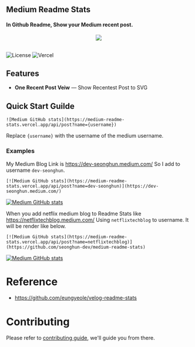 ## Medium Readme Stats
#### In Github Readme, Show your Medium recent post.


<div align="center">
    <img src="https://medium-readme-stats.vercel.app/api/post?name=netflixtechblog" align="center" size="500">
    <br/>
    <br/>
</div>

![License](https://img.shields.io/badge/License-Apache%202.0-blue.svg)
![Vercel](https://vercelbadge.vercel.app/api/seonghun-dev/medium-readme-stats)



## Features
* **One Recent Post Veiw** — Show Recentest Post to SVG

## Quick Start Guilde

```
![Medium GitHub stats](https://medium-readme-stats.vercel.app/api/post?name={username})
```
Replace `{username}` with the username of the medium username.


### Examples



My Medium Blog Link is https://dev-seonghun.medium.com/
So I add to username `dev-seonghun`.

```
[![Medium GitHub stats](https://medium-readme-stats.vercel.app/api/post?name=dev-seonghun)](https://dev-seonghun.medium.com/)
```
[![Medium GitHub stats](https://medium-readme-stats.vercel.app/api/post?name=dev-seonghun)](https://dev-seonghun.medium.com/)


When you add netflix medium blog to Readme Stats like https://netflixtechblog.medium.com/ 
Using `netflixtechblog` to username.
It will be render like below.

```
[![Medium GitHub stats](https://medium-readme-stats.vercel.app/api/post?name=netflixtechblog)](https://github.com/seonghun-dev/medium-readme-stats)
```

[![Medium GitHub stats](https://medium-readme-stats.vercel.app/api/post?name=netflixtechblog)](https://netflixtechblog.medium.com/)


# Reference
- https://github.com/eungyeole/velog-readme-stats

# Contributing

Please refer to [contributing guide](), we'll guide you from there.